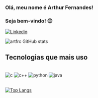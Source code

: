 ### Olá, meu nome é Arthur Fernandes!
### Seja bem-vindo! 😊

[![Linkedin](https://img.shields.io/badge/LinkedIn-0077B5?style=for-the-badge&logo=linkedin&logoColor=white)](https://www.linkedin.com/in/fernandes-arthur/)

![artfrc GitHub stats](https://github-readme-stats.vercel.app/api?username=artfrc&show_icons=true&theme=dracula)

## Tecnologias que mais uso
<div style = "display: inline_block"><br/>
  <img align="center" alt="c" src="https://img.shields.io/badge/C-00599C?style=for-the-badge&logo=c&logoColor=white"/>
  <img align="center" alt="c++" src="https://img.shields.io/badge/C%2B%2B-00599C?style=for-the-badge&logo=c%2B%2B&logoColor=white"/>
  <img align="center" alt="python" src="https://img.shields.io/badge/Python-14354C?style=for-the-badge&logo=python&logoColor=white"/>
  <img align="center" alt="java" src="https://img.shields.io/badge/Java-ED8B00?style=for-the-badge&logo=java&logoColor=white"/>
</div><br/>

[![Top Langs](https://github-readme-stats.vercel.app/api/top-langs/?username=artfrc&layout=compact)](https://github.com/artfrc/github-readme-stats)
